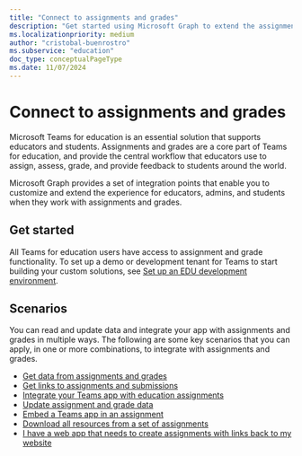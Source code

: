```yaml
---
title: "Connect to assignments and grades"
description: "Get started using Microsoft Graph to extend the assignment and grade experience for Teams for education."
ms.localizationpriority: medium
author: "cristobal-buenrostro"
ms.subservice: "education"
doc_type: conceptualPageType
ms.date: 11/07/2024
---
```


# Connect to assignments and grades

Microsoft Teams for education is an essential solution that supports educators and students. Assignments and grades are a core part of Teams for education, and provide the central workflow that educators use to assign, assess, grade, and provide feedback to students around the world.

Microsoft Graph provides a set of integration points that enable you to customize and extend the experience for educators, admins, and students when they work with assignments and grades.

## Get started

All Teams for education users have access to assignment and grade functionality. To set up a demo or development tenant for Teams to start building your custom solutions, see [Set up an EDU development environment](/graph/msgraph-onboarding-overview).

## Scenarios

You can read and update data and integrate your app with assignments and grades in multiple ways. The following are some key scenarios that you can apply, in one or more combinations, to integrate with assignments and grades.

- [Get data from assignments and grades](/graph/connect-to-assignments-and-grades)
- [Get links to assignments and submissions](/graph/get-links-to-assignments-and-submissions)
- [Integrate your Teams app with education assignments](/graph/msgraph-customer-teamsapps)
- [Update assignment and grade data](/graph/update-assignment-and-grade-data)
- [Embed a Teams app in an assignment](/graph/embed-teams-app-in-assignment)
- [Download all resources from a set of assignments](/graph/download-resources-from-assignment)
- [I have a web app that needs to create assignments with links back to my website](/microsoftteams/platform/concepts/build-and-test/share-to-teams-from-web-apps)
